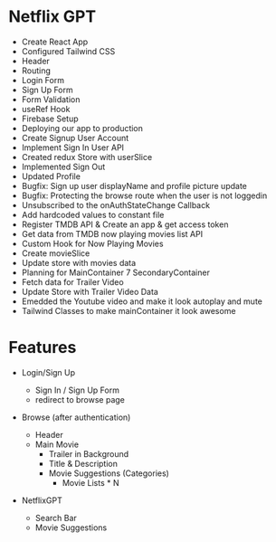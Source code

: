 # Netflix GPT

- Create React App
- Configured Tailwind CSS
- Header
- Routing
- Login Form
- Sign Up Form
- Form Validation
- useRef Hook
- Firebase Setup
- Deploying our app to production
- Create Signup User Account
- Implement Sign In User API
- Created redux Store with userSlice
- Implemented Sign Out
- Updated Profile
- Bugfix: Sign up user displayName and profile picture update
- Bugfix: Protecting the browse route when the user is not loggedin
- Unsubscribed to the onAuthStateChange Callback
- Add hardcoded values to constant file
- Register TMDB API & Create an app & get access token
- Get data from TMDB now playing movies list API
- Custom Hook for Now Playing Movies
- Create movieSlice
- Update store with movies data
- Planning for MainContainer 7 SecondaryContainer
- Fetch data for Trailer Video
- Update Store with Trailer Video Data
- Emedded the Youtube video and make it look autoplay and mute
- Tailwind Classes to make mainContainer it look awesome

# Features

- Login/Sign Up

  - Sign In / Sign Up Form
  - redirect to browse page

- Browse (after authentication)

  - Header
  - Main Movie
    - Trailer in Background
    - Title & Description
    - Movie Suggestions (Categories)
      - Movie Lists \* N

- NetflixGPT
  - Search Bar
  - Movie Suggestions
